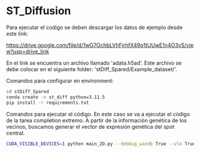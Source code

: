 # ST_Diffusion

Para ejecutar el codigo se deben descargar los datos de ejemplo desde este link:

https://drive.google.com/file/d/1wG7OchbLVhFjrhfX49q1tUUwE1n4O3vS/view?usp=drive_link

En el link se encuentra un archivo llamado 'adata.h5ad'. Este archivo se debe colocar en el siguiente folder:  'stDiff_Spared/Example_dataset/'.

Comandos para configurar en environment:
```bash
cd stDiff_Spared
conda create -n st_diff python=3.11.5
pip install -r requirements.txt
```

Comandos para ejecutar el código. En este caso se va a ejecutar el código de la tarea completion extremo. A partir de la información genética de los vecinos, buscamos generar el vector de expresión genética del spot central.

```bash
CUDA_VISIBLE_DEVICES=1 python main_2D.py --debbug_wandb True --vlo True --num_epoch 100 --diffusion_steps 50
```
